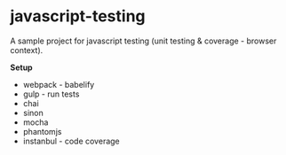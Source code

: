 # javascript-testing

A sample project for javascript testing (unit testing & coverage - browser context).

**Setup**
* webpack - babelify
* gulp - run tests
* chai 
* sinon 
* mocha
* phantomjs
* instanbul - code coverage
